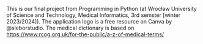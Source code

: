 This is our final project from Programming in Python (at Wrocław University of Science and Technology, Medical Informatics, 3rd semster [winter 2023/2024]).
The application logo is a free resource on Canva by @sleborstudio.
The medical dictionary is based on https://www.rcog.org.uk/for-the-public/a-z-of-medical-terms/